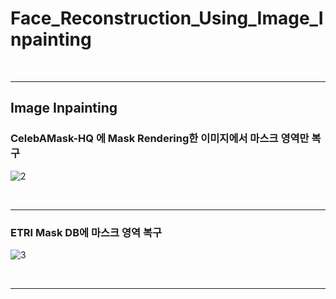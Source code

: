 # Face_Reconstruction_Using_Image_Inpainting

<br>
<hr>

## Image Inpainting

### CelebAMask-HQ 에 Mask Rendering한 이미지에서 마스크 영역만 복구

![2](https://github.com/Seungeun-Han/Face_Reconstruction_Using_Image_Inpainting/assets/101082685/c76e523e-8e04-466f-bfcb-18fca8b553a2)


<br>
<hr>

### ETRI Mask DB에 마스크 영역 복구

![3](https://github.com/Seungeun-Han/Face_Reconstruction_Using_Image_Inpainting/assets/101082685/c4ec9457-6a2f-40ac-a37f-5749afb9f91a)


<br>
<hr>
